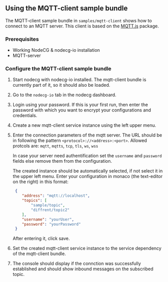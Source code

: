 ## Using the MQTT-client sample bundle

The MQTT-client sample bundle in `samples/mqtt-client` shows how to connect to an MQTT server. This client is based on the [MQTT.js](https://github.com/mqttjs/MQTT.js) package.

### Prerequisites

- Working NodeCG & nodecg-io installation
- MQTT-server

### Configure the MQTT-client sample bundle

1. Start nodecg with nodecg-io installed. The mqtt-client bundle is currently part of it, so it should also be loaded.

2. Go to the `nodecg-io` tab in the nodecg dashboard.

3. Login using your password. If this is your first run, then enter the password with which you want to encrypt your configurations and credentials.

4. Create a new mqtt-client service instance using the left upper menu.

5. Enter the connection parameters of the mqtt server. The URL should be in following the pattern `<protocol>://<address>:<port>`. Allowed protcols are: `mqtt`, `mqtts`, `tcp`, `tls`, `ws`, `wss`

    In case your server need authentification set the `username` and `password` fields else remove them from the configuration.

    The created instance should be automatically selected, if not select it in the upper left menu. Enter your configuration in monaco (the text-editor on the right) in this format:
    
    ```json
     {
        "address": "mqtt://localhost",
        "topics": [
            "sample/topic",
            "diffrent/topic2"
        ],
        "username": "yourUser",
        "password": "yourPassword"
     }
    ```

    After entering it, click save.

6. Set the created mqtt-client service instance to the service dependency of the mqtt-client bundle.

7. The console should display if the connction was successfully established and should show inbound messages on the subscribed topic.
